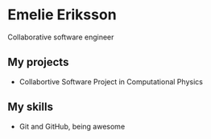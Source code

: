 # Emelie Eriksson
Collaborative software engineer
## My projects
* Collabortive Software Project in Computational Physics
## My skills
* Git and GitHub, being awesome
